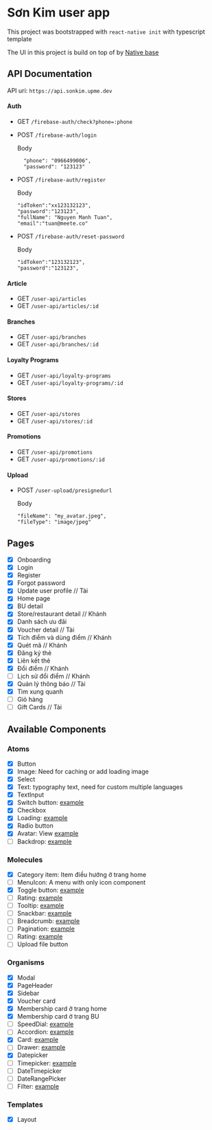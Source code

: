 # Sơn Kim user app

This project was bootstrapped with `react-native init` with typescript template

The UI in this project is build on top of by [Native base](https://docs.nativebase.io/)

## API Documentation

API uri: `https://api.sonkim.upme.dev`

#### Auth

- GET `/firebase-auth/check?phone=:phone`
- POST `/firebase-auth/login`

  Body

  ```
    "phone": "0966499006",
    "password": "123123"
  ```

- POST `/firebase-auth/register`

  Body

  ```
  "idToken":"xx123132123",
  "password":"123123",
  "fullName": "Nguyen Manh Tuan",
  "email":"tuan@meete.co"
  ```

- POST `/firebase-auth/reset-password`

  Body

  ```
  "idToken":"123132123",
  "password":"123123",
  ```

#### Article

- GET `/user-api/articles`
- GET `/user-api/articles/:id`

#### Branches

- GET `/user-api/branches`
- GET `/user-api/branches/:id`

#### Loyalty Programs

- GET `/user-api/loyalty-programs`
- GET `/user-api/loyalty-programs/:id`

#### Stores

- GET `/user-api/stores`
- GET `/user-api/stores/:id`

#### Promotions

- GET `/user-api/promotions`
- GET `/user-api/promotions/:id`

#### Upload

- POST `/user-upload/presignedurl`

  Body

  ```
  "fileName": "my_avatar.jpeg",
  "fileType": "image/jpeg"
  ```

## Pages

- [x] Onboarding
- [x] Login
- [x] Register
- [x] Forgot password
- [x] Update user profile // Tài
- [x] Home page
- [x] BU detail
- [x] Store/restaurant detail // Khánh
- [x] Danh sách ưu đãi
- [x] Voucher detail // Tài
- [x] Tích điểm và dùng điểm // Khánh
- [x] Quét mã // Khánh
- [x] Đăng ký thẻ
- [x] Liên kết thẻ
- [x] Đổi điểm // Khánh
- [ ] Lịch sử đổi điểm // Khánh
- [x] Quản lý thông báo // Tài
- [x] Tìm xung quanh
- [ ] Giỏ hàng
- [ ] Gift Cards // Tài

## Available Components

### Atoms

- [x] Button
- [x] Image: Need for caching or add loading image
- [x] Select
- [x] Text: typography text, need for custom multiple languages
- [x] TextInput
- [x] Switch button: [example](https://mui.com/components/switches/)
- [x] Checkbox
- [x] Loading: [example](https://mui.com/components/progress/)
- [x] Radio button
- [x] Avatar: View [example](https://mui.com/components/avatars/)
- [ ] Backdrop: [example](https://mui.com/components/backdrop/)

### Molecules

- [x] Category item: Item điều hướng ở trang home
- [ ] MenuIcon: A menu with only icon component
- [x] Toggle button: [example](https://mui.com/components/toggle-button/)
- [ ] Rating: [example](https://mui.com/components/rating/)
- [ ] Tooltip: [example](https://mui.com/components/tooltips/)
- [ ] Snackbar: [example](https://mui.com/components/snackbars/)
- [ ] Breadcrumb: [example](https://mui.com/components/breadcrumbs/)
- [ ] Pagination: [example](https://mui.com/components/pagination/)
- [ ] Rating: [example](https://mui.com/components/rating/)
- [ ] Upload file button

### Organisms

- [x] Modal
- [x] PageHeader
- [x] Sidebar
- [x] Voucher card
- [x] Membership card ở trang home
- [x] Membership card ở trang BU
- [ ] SpeedDial: [example](https://mui.com/components/speed-dial/)
- [ ] Accordion: [example](https://mui.com/components/accordion/)
- [x] Card: [example](https://mui.com/components/cards/)
- [ ] Drawer: [example](https://mui.com/components/drawers/)
- [x] Datepicker
- [ ] Timepicker: [example](https://mui.com/components/time-picker/)
- [ ] DateTimepicker
- [ ] DateRangePicker
- [ ] Filter: [example](https://mui.com/components/data-grid/filtering/)

### Templates

- [x] Layout
